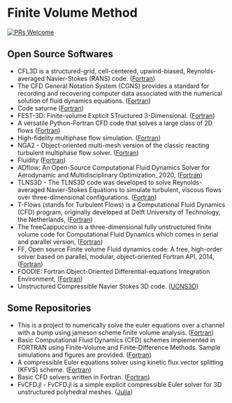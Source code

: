 # Finite Volume Method

[![PRs Welcome](https://img.shields.io/badge/PRs-welcome-brightgreen.svg?style=flat-square)](http://makeapullrequest.com)


## Open Source Softwares
* CFL3D is a structured-grid, cell-centered, upwind-biased, Reynolds-averaged Navier-Stokes (RANS) code. ([Fortran](https://github.com/nasa/CFL3D))
* The CFD General Notation System (CGNS) provides a standard for recording and recovering computer data associated with the numerical solution of fluid dynamics equations. ([Fortran](https://github.com/CGNS/CGNS))
* Code saturne ([Fortran](https://github.com/code-saturne/code_saturne))
* FEST-3D: Finite-volume Explicit STructured 3-Dimensional. ([Fortran](https://github.com/FEST3D/FEST-3D))
* A versatile Python-Fortran CFD code that solves a large class of 2D flows ([Fortran](https://github.com/pvthinker/Fluid2d))
* High-fidelity multiphase flow simulation. ([Fortran](https://github.com/MFlowCode/MFC))
* NGA2 -  Object-oriented multi-mesh version of the classic reacting turbulent multiphase flow solver. ([Fortran](https://github.com/desjardi/NGA2))
* Fluidity ([Fortran](https://github.com/FluidityProject/fluidity))
* ADflow: An Open-Source Computational Fluid Dynamics Solver for Aerodynamic and Multidisciplinary Optimization, 2020, ([Fortran](https://github.com/mdolab/adflow))
* TLNS3D - The TLNS3D code was developed to solve Reynolds-averaged Navier-Stokes Equations to simulate turbulent, viscous flows over three-dimensional configurations. ([Fortran](https://github.com/nasa/TLNS3D))
* T-Flows (stands for Turbulent Flows) is a Computational Fluid Dynamics (CFD) program, originally developed at Delft University of Technology, the Netherlands, ([Fortran](https://github.com/DelNov/T-Flows))
* The freeCappuccino is a three-dimensional fully unstructured finite volume code for Computational Fluid Dynamics which comes in serial and parallel version, ([Fortran](https://github.com/nikola-m/freeCappuccino))
* FF, Open source Finite volume Fluid dynamics code: A free, high-order solver based on parallel, modular, object-oriented Fortran API, 2014, ([Fortran](https://github.com/szaghi/OFF))
* FOODIE: Fortran Object-Oriented Differential-equations Integration Environment, ([Fortran](https://github.com/Fortran-FOSS-Programmers/FOODIE))
* Unstructured Compressible Navier Stokes 3D code. ([UCNS3D](https://github.com/ucns3d-team/UCNS3D))

## Some Repositories
* This is a project to numerically solve the euler equations over a channel with a bump using jameson scheme finite volume analysis. ([Fortran](https://github.com/NoahLopezGit/2DEulerSolver))
* Basic Computational Fluid Dynamics (CFD) schemes implemented in FORTRAN using Finite-Volume and Finite-Difference Methods. Sample simulations and figures are provided. ([Fortran](https://github.com/brli3/CFD))
* A compressible Euler equations solver using kinetic flux vector splitting (KFVS) scheme. ([Fortran](https://github.com/truongd8593/euler2D-kfvs-Fortran2003))
* Basic CFD solvers written in Fortran. ([Fortran](https://github.com/corygoates/Flow81)) 
* FvCFD.jl - FvCFD.jl is a simple explicit compressible Euler solver for 3D unstructured polyhedral meshes. ([Julia](https://github.com/henrystoldt/FvCFD.jl))
